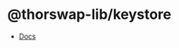 # @thorswap-lib/keystore

- [Docs](https://docs.thorswap.finance/swapkit-docs/swapkit-sdk/wallets/keystore)
